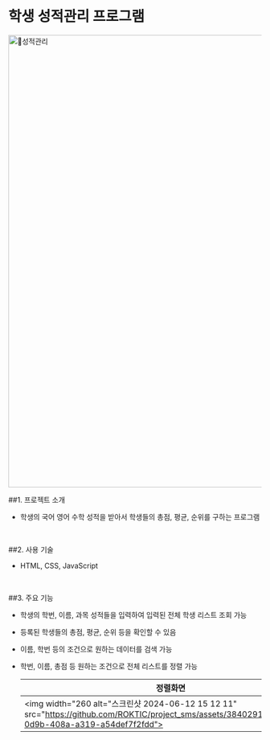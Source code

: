 # 학생 성적관리 프로그램


<img width="900" alt="성적관리" src="https://github.com/ROKTIC/project_sms/assets/38402914/498e4768-01c0-4b1f-9a13-42261bb7945a">


##1. 프로젝트 소개

-  학생의 국어 영어 수학 성적을 받아서 학생들의 총점, 평균, 순위를 구하는 프로그램

<br>

##2. 사용 기술

-  HTML, CSS, JavaScript</b>

<br>

##3. 주요 기능

-  학생의 학번, 이름, 과목 성적들을 입력하여 입력된 전체 학생 리스트 조회 가능
-  등록된 학생들의 총점, 평균, 순위 등을 확인할 수 있음
-  이름, 학번 등의 조건으로 원하는 데이터를 검색 가능
-  학번, 이름, 총점 등 원하는 조건으로 전체 리스트를 정렬 가능


   | 정렬화면 |
   |----------|
   | <img width="260 alt="스크린샷 2024-06-12 15 12 11" src="https://github.com/ROKTIC/project_sms/assets/38402914/2d5954e6-0d9b-408a-a319-a54def7f2fdd">|




